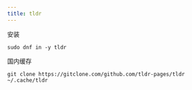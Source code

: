 ```yaml
---
title: tldr
---
```


安装

    sudo dnf in -y tldr

国内缓存

    git clone https://gitclone.com/github.com/tldr-pages/tldr ~/.cache/tldr